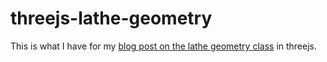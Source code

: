 # threejs-lathe-geometry

This is what I have for my [blog post on the lathe geometry class](https://dustinpfister.github.io/2023/06/07/threejs-lathe-geometry/) in threejs.